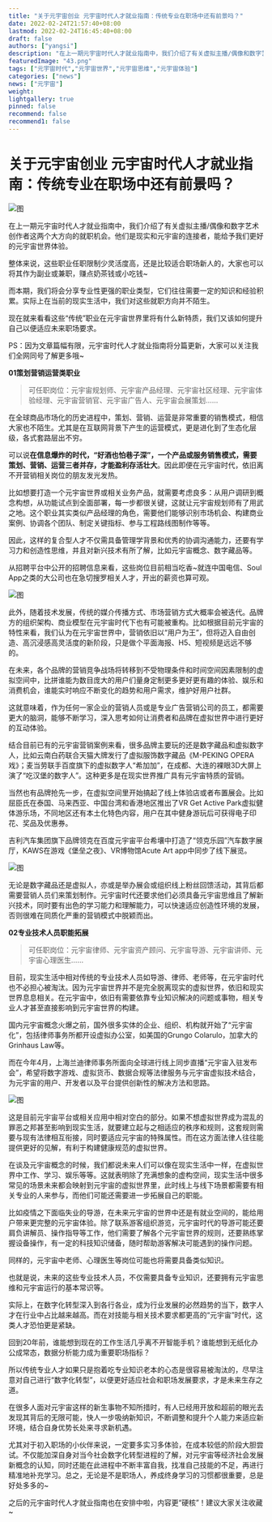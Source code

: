 ```yaml
---
title: "关于元宇宙创业 元宇宙时代人才就业指南：传统专业在职场中还有前景吗？"
date: 2022-02-24T21:57:40+08:00
lastmod: 2022-02-24T16:45:40+08:00
draft: false
authors: ["yangsi"]
description: "在上一期元宇宙时代人才就业指南中，我们介绍了有关虚拟主播/偶像和数字艺术创作者这两个大方向的就职机会。他们是现实和元宇宙的连接者，能给予我们更好的元宇宙世界体验。"
featuredImage: "43.png"
tags: ["元宇宙时代","元宇宙世界","元宇宙思维","元宇宙体验"]
categories: ["news"]
news: ["元宇宙"]
weight: 
lightgallery: true
pinned: false
recommend: false
recommend1: false
---
```


# 关于元宇宙创业 元宇宙时代人才就业指南：传统专业在职场中还有前景吗？ 

![图](https://p0.itc.cn/images01/20220608/d28d1911825248b6913dab031262b81b.png)

在上一期元宇宙时代人才就业指南中，我们介绍了有关虚拟主播/偶像和数字艺术创作者这两个大方向的就职机会。他们是现实和元宇宙的连接者，能给予我们更好的元宇宙世界体验。

整体来说，这些职业任职限制少灵活度高，还是比较适合职场新人的，大家也可以将其作为副业或兼职，赚点奶茶钱或小吃钱~

而本期，我们将会分享专业性更强的职业类型，它们往往需要一定的知识和经验积累。实际上在当前的现实生活中，我们对这些就职方向并不陌生。

现在就来看看这些“传统”职业在元宇宙世界里将有什么新特质，我们又该如何提升自己以便适应未来职场要求。

PS：因为文章篇幅有限，元宇宙时代人才就业指南将分篇更新，大家可以关注我们全网同号了解更多哦~

**01策划营销运营类职业**

> 可任职岗位：元宇宙规划师、元宇宙产品经理、元宇宙社区经理、元宇宙体验经理、元宇宙营销官、元宇宙广告人、元宇宙会展策划……

在全球商品市场化的历史进程中，策划、营销、运营是非常重要的销售模式，相信大家也不陌生。尤其是在互联网背景下产生的运营模式，更是进化到了生态化层级，各式套路层出不穷。

可以说**在信息爆炸的时代，“好酒也怕巷子深”，一个产品或服务销售模式，需要策划、营销、运营三者并存，才能盈利存活壮大**。因此即便在元宇宙时代，依旧离不开营销相关岗位的朋友发光发热。

比如想要打造一个元宇宙世界或相关业务产品，就需要考虑良多：从用户调研到概念构想，从功能试点到全面部署，每一步都很关键，这就让元宇宙规划师有了用武之地。这个职业其实类似产品经理的角色，需要他们能够识别市场机会、构建商业案例、协调各个团队、制定关键指标、参与工程路线图制作等等。

因此，这样的复合型人才不仅需具备管理学背景和优秀的协调沟通能力，还要有学习力和创造性思维，并且对新兴技术有所了解，比如元宇宙概念、数字藏品等。

从招聘平台中公开的招聘信息来看，这些岗位目前相当吃香~就连中国电信、Soul App之类的大公司也在急切搜罗相关人才，开出的薪资也算可观。

![图](https://p5.itc.cn/images01/20220608/acd0a6850abd428ea1c4ae48c59b7823.png)

此外，随着技术发展，传统的媒介传播方式、市场营销方式大概率会被迭代。品牌方的组织架构、商业模型在元宇宙时代下也有可能被重构。比如根据目前元宇宙的特性来看，我们认为在元宇宙世界中，营销依旧以“用户为王”，但将迈入自由创造、高沉浸感高灵活度的新阶段，只是做个平面海报、H5、短视频是远远不够的。

在未来，各个品牌的营销竞争战场将转移到不受物理条件和时间空间因素限制的虚拟空间中，比拼谁能为数目庞大的用户们量身定制更多更好更有趣的体验、娱乐和消费机会，谁能实时响应不断变化的趋势和用户需求，维护好用户社群。

这就意味着，作为任何一家企业的营销人员或是专业广告营销公司的员工，都需要更大的脑洞，能够不断学习，深入思考如何让消费者和品牌在虚拟世界中进行更好的互动体验。

结合目前已有的元宇宙营销案例来看，很多品牌主要玩的还是数字藏品和虚拟数字人，比如云南白药联合天猫大牌发行了虚拟服饰数字藏品《M-PEKING OPERA戏》；麦当劳联手百度旗下的虚拟数字人“希加加”，在成都、大连的裸眼3D大屏上演了“吃汉堡的数字人”。这种更多是在现实世界推广具有元宇宙特质的营销。

当然也有品牌抢先一步，在虚拟空间里开始搞起了线上体验店或者布置展会。比如屈臣氏在泰国、马来西亚、中国台湾和香港地区推出了VR Get Active Park虚拟健体游乐场，不同地区还有本土化特色内容，用户在其中健身游玩后可获得电子印花、奖品及优惠券。

吉利汽车集团旗下品牌领克在百度元宇宙平台希壤中打造了“领克乐园”汽车数字展厅，KAWS在游戏《堡垒之夜》、VR博物馆Acute Art app中同步了线下展览。

![图](https://p5.itc.cn/images01/20220608/6b7d32eb771048a3a19a472c835d80e5.png)

无论是数字藏品还是虚拟人，亦或是举办展会或组织线上粉丝回馈活动，其背后都需要营销人员们来策划制作。元宇宙时代还要求他们必须具备元宇宙思维且了解新兴技术，同时要有出色的学习能力和理解能力，可以快速适应创造性环境的发展，否则很难在同质化严重的营销模式中脱颖而出。

**02专业技术人员职能拓展**

> 可任职岗位：元宇宙律师、元宇宙资产顾问、元宇宙导游、元宇宙讲师、元宇宙心理医生……

目前，现实生活中相对传统的专业技术人员如导游、律师、老师等，在元宇宙时代也不必担心被淘汰。因为元宇宙世界并不是完全脱离现实的虚拟世界，依旧和现实世界息息相关。在元宇宙中，依旧有需要依靠专业知识解决的问题或事物，相关专业人才甚至直接影响到元宇宙世界的构建。

国内元宇宙概念火爆之前，国外很多实体的企业、组织、机构就开始了“元宇宙化”，包括律师事务所都开设虚拟办公室，如美国的Grungo Colarulo，加拿大的Grinhaus Law等。

而在今年4月，上海兰迪律师事务所面向全球进行线上同步直播“元宇宙入驻发布会”，希望将数字游戏、虚拟货币、数据合规等法律服务与元宇宙虚拟技术结合，为元宇宙的用户、开发者以及平台提供创新性的解决方法和思路。

![图](https://p8.itc.cn/images01/20220608/2c7b0105c2464afd9c039109db1235fc.jpeg)

这是目前元宇宙平台或相关应用中相对空白的部分。如果不想虚拟世界成为混乱的罪恶之邦甚至影响到现实生活，就要建立起与之相适应的秩序和规则，这套规则需要与现有法律相互衔接，同时要适应元宇宙的特殊属性。而在这方面法律人往往能提供更好的见解，有利于构建健康规范的虚拟世界。

在谈及元宇宙概念的时候，我们都说未来人们可以像在现实生活中一样，在虚拟世界中工作、学习、娱乐等等。这就表明除了充满想象的虚构空间，现实生活中很多常见的场景未来都会映射到元宇宙的虚拟世界里，此时线上与线下场景都需要有相关专业的人来参与，而他们可能还需要进一步拓展自己的职能。

比如疫情之下面临失业的导游，在未来元宇宙的世界中还是有就业空间的，能给用户带来更完整的元宇宙体验。除了联系游客组织游览，元宇宙时代的导游可能还要肩负讲解员、操作指导等工作，他们需要了解各个元宇宙世界的规则，还要熟练掌握设备操作，有一定的科技知识储备，随时帮助游客解决可能遇到的操作问题。

同样的，元宇宙中老师、心理医生等岗位可能也将需要具备类似知识。

也就是说，未来的这些专业技术人员，不仅需要具备专业知识，还要拥有元宇宙思维和元宇宙运行的基本常识等。

实际上，在数字化转型深入到各行各业，成为行业发展的必然趋势的当下，数字人才在行业中占比越来越高。而在对技能与相关技术要求都更高的“元宇宙”时代，这类人才恐怕更是紧缺。

回到20年前，谁能想到现在的工作生活几乎离不开智能手机？谁能想到无纸化办公成常态，数据分析能力成为重要职场指标？

所以传统专业人才如果只是抱着吃专业知识老本的心态是很容易被淘汰的，尽早注意对自己进行“数字化转型”，以便更好适应社会和职场发展要求，才是未来生存之道。

在很多人面对元宇宙这样的新生事物不知所措时，有人已经用开放和超前的眼光去发现其背后的无限可能，快人一步吸纳新知识，不断调整和提升个人能力来适应新环境，结合自身优势长处来寻求新机遇。

尤其对于初入职场的小伙伴来说，一定要多实习多体验，在成本较低的阶段大胆尝试。不仅能加深自身对当今社会数字化转型进程的了解，对元宇宙等经济社会发展新概念的认知，同时还能在此进程中不断丰富自我，找准自己技能的不足，再进行精准地补充学习。总之，无论是不是职场人，养成终身学习的习惯都很重要，总是好处多多的~

之后的元宇宙时代人才就业指南也在安排中啦，内容更“硬核”！建议大家关注收藏~

